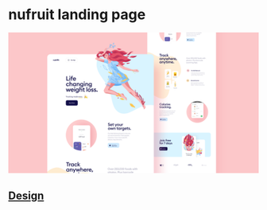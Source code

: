 # nufruit landing page

![Design preview for the nufruit landing page](./images/preview.png)

## <a href="https://www.youtube.com/watch?v=TiPwYy9qaUg" target="_blank">Design</a>
